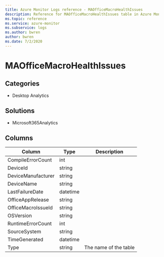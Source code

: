 ```yaml
---
title: Azure Monitor Logs reference - MAOfficeMacroHealthIssues
description: Reference for MAOfficeMacroHealthIssues table in Azure Monitor Logs.
ms.topic: reference
ms.service: azure-monitor
ms.subservice: logs
ms.author: bwren
author: bwren
ms.date: 7/2/2020
---
```


# MAOfficeMacroHealthIssues

 

## Categories

- Desktop Analytics
## Solutions

- Microsoft365Analytics




## Columns

|Column|Type|Description|
|---|---|---|
|CompileErrorCount|int||
|DeviceId|string||
|DeviceManufacturer|string||
|DeviceName|string||
|LastFailureDate|datetime||
|OfficeAppRelease|string||
|OfficeMacroIssueId|string||
|OSVersion|string||
|RuntimeErrorCount|int||
|SourceSystem|string||
|TimeGenerated|datetime||
|Type|string|The name of the table|
